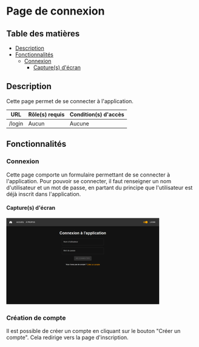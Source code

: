 # Page de connexion

## Table des matières

- [Description](#description)
- [Fonctionnalités](#fonctionnalités)
  - [Connexion](#connexion)
    - [Capture(s) d'écran](#captures-décran)

## Description

Cette page permet de se connecter à l'application.

| URL    | Rôle(s) requis | Condition(s) d'accès |
|--------|----------------|----------------------|
| /login | Aucun          | Aucune               |

## Fonctionnalités

### Connexion

Cette page comporte un formulaire permettant de se connecter à l'application. Pour pouvoir se connecter, il faut renseigner un nom d'utilisateur et un mot de passe, en partant du principe que l'utilisateur est déjà inscrit dans l'application.

#### Capture(s) d'écran

<img src="./images/loginPage.png" width="80%" alt="Page de connexion">

### Création de compte

Il est possible de créer un compte en cliquant sur le bouton "Créer un compte". Cela redirige vers la page d'inscription.